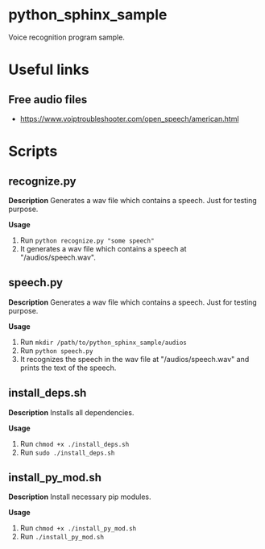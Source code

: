 # python_sphinx_sample
Voice recognition program sample.

# Useful links

## Free audio files
- https://www.voiptroubleshooter.com/open_speech/american.html

# Scripts
## recognize.py
**Description**
Generates a wav file which contains a speech.
Just for testing purpose.

**Usage**
1. Run `python recognize.py "some speech"`
1. It generates a wav file which contains a speech at "/audios/speech.wav".

## speech.py
**Description**
Generates a wav file which contains a speech.
Just for testing purpose.

**Usage**
1. Run `mkdir /path/to/python_sphinx_sample/audios`
1. Run `python speech.py`
1. It recognizes the speech in the wav file at "/audios/speech.wav" and prints the text of the speech.

## install_deps.sh
**Description**
Installs all dependencies.

**Usage**
1. Run `chmod +x ./install_deps.sh`
1. Run `sudo ./install_deps.sh`

## install_py_mod.sh
**Description**
Install necessary pip modules.

**Usage**
1. Run `chmod +x ./install_py_mod.sh`
1. Run `./install_py_mod.sh`
